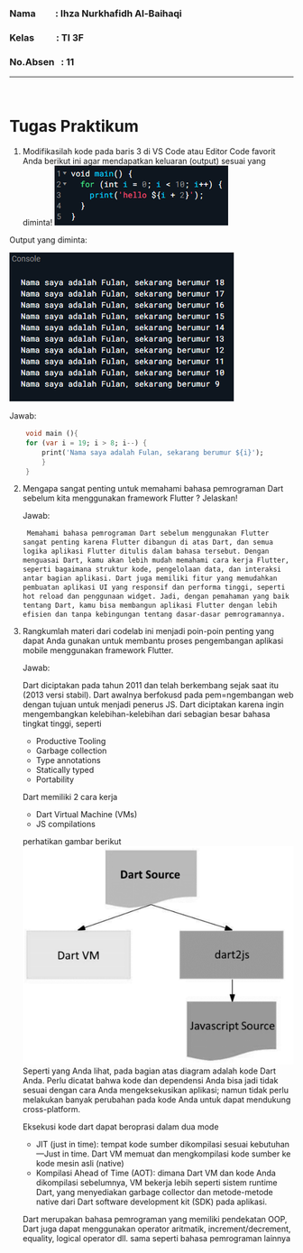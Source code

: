 ### Nama &nbsp;&nbsp;&nbsp;&nbsp;&nbsp;&nbsp;&nbsp; : Ihza Nurkhafidh Al-Baihaqi
### Kelas       &nbsp;&nbsp;&nbsp;&nbsp;&nbsp;&nbsp;&nbsp;&nbsp; : TI 3F
### No.Absen    &nbsp; : 11
<hr>
<br>

# Tugas Praktikum
1. Modifikasilah kode pada baris 3 di VS Code atau Editor Code favorit Anda berikut ini agar mendapatkan keluaran (output) sesuai yang diminta!
![alt text](image/image.png)

Output yang diminta:

![alt text](image/image-1.png)

Jawab:
```dart
    void main (){
    for (var i = 19; i > 8; i--) {
        print('Nama saya adalah Fulan, sekarang berumur ${i}');
        }
    }
```

2. Mengapa sangat penting untuk memahami bahasa pemrograman Dart sebelum kita menggunakan framework Flutter ? Jelaskan!

    Jawab:

        Memahami bahasa pemrograman Dart sebelum menggunakan Flutter sangat penting karena Flutter dibangun di atas Dart, dan semua logika aplikasi Flutter ditulis dalam bahasa tersebut. Dengan menguasai Dart, kamu akan lebih mudah memahami cara kerja Flutter, seperti bagaimana struktur kode, pengelolaan data, dan interaksi antar bagian aplikasi. Dart juga memiliki fitur yang memudahkan pembuatan aplikasi UI yang responsif dan performa tinggi, seperti hot reload dan penggunaan widget. Jadi, dengan pemahaman yang baik tentang Dart, kamu bisa membangun aplikasi Flutter dengan lebih efisien dan tanpa kebingungan tentang dasar-dasar pemrogramannya.


3. Rangkumlah materi dari codelab ini menjadi poin-poin penting yang dapat Anda gunakan untuk membantu proses pengembangan aplikasi mobile menggunakan framework Flutter.

    Jawab:

    Dart diciptakan pada tahun 2011 dan telah berkembang sejak saat itu (2013 versi stabil). Dart awalnya berfokusd pada pem=ngembangan web dengan tujuan untuk menjadi penerus JS. Dart diciptakan karena ingin mengembangkan kelebihan-kelebihan dari sebagian besar bahasa tingkat tinggi, seperti
        
    - Productive Tooling
    - Garbage collection
    - Type annotations
    - Statically typed
    - Portability

    Dart memiliki 2 cara kerja 
    - Dart Virtual Machine (VMs)
    - JS compilations

    perhatikan gambar berikut
    ![alt text](image/image-2.png)
    Seperti yang Anda lihat, pada bagian atas diagram adalah kode Dart Anda. Perlu dicatat bahwa kode dan dependensi Anda bisa jadi tidak sesuai dengan cara Anda mengeksekusikan aplikasi; namun tidak perlu melakukan banyak perubahan pada kode Anda untuk dapat mendukung cross-platform.

    Eksekusi kode dart dapat beroprasi dalam dua mode
    - JIT (just in time): tempat kode sumber dikompilasi sesuai kebutuhan—Just in time. Dart VM memuat dan mengkompilasi kode sumber ke kode mesin asli (native)
    - Kompilasi Ahead of Time (AOT): dimana Dart VM dan kode Anda dikompilasi sebelumnya, VM bekerja lebih seperti sistem runtime Dart, yang menyediakan garbage collector dan metode-metode native dari Dart software development kit (SDK) pada aplikasi.

    Dart merupakan bahasa pemrograman yang memiliki pendekatan OOP, Dart juga dapat menggunakan operator aritmatik, increment/decrement, equality, logical operator dll. sama seperti bahasa pemrograman lainnya
